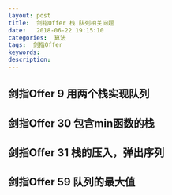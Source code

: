 ```yaml
---
layout: post
title:  剑指Offer 栈 队列相关问题
date:   2018-06-22 19:15:10
categories:  算法
tags:  剑指Offer
keywords: 
description:         
---
```

## 剑指Offer 9 用两个栈实现队列
## 剑指Offer 30 包含min函数的栈
## 剑指Offer 31 栈的压入，弹出序列
## 剑指Offer 59 队列的最大值
